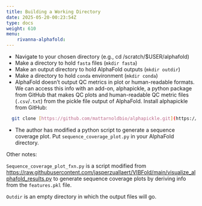 ```yaml
---
title: Building a Working Directory
date: 2025-05-20-00:23:54Z
type: docs 
weight: 610
menu: 
    rivanna-alphafold:
---
```


* Navigate to your chosen directory (e.g., cd /scratch/$USER/alphafold)
* Make a directory to hold `fasta` files (`mkdir fasta`)
* Make an output directory to hold AlphaFold outputs (`mkdir outdir`)
* Make a directory to hold `conda` environment (`mkdir conda`)
* AlphaFold doesn’t output QC metrics in plot or human-readable formats. We can access this info with an add-on, alphapickle, a python package from GitHub that makes QC plots and human-readable QC metric files (`.csv`/`.txt`) from the pickle file output of AlphaFold. Install alphapickle from GitHub:
```bash
  git clone [https://github.com/mattarnoldbio/alphapickle.git](https://github.com/mattarnoldbio/alphapickle.git)
```
* The author has modified a python script to generate a sequence coverage plot. Put `sequence_coverage_plot.py` in your AlphaFold directory.

Other notes:

`Sequence_coverage_plot_fxn.py` is a script modified from https://raw.githubusercontent.com/jasperzuallaert/VIBFold/main/visualize_alphafold_results.py to generate sequence coverage plots by deriving info from the `features.pkl` file.

`Outdir` is an empty directory in which the output files will go.




